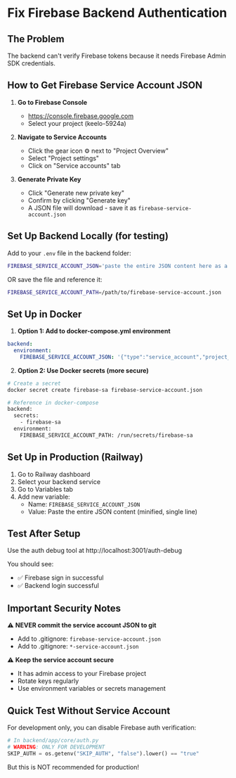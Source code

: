 # Fix Firebase Backend Authentication

## The Problem
The backend can't verify Firebase tokens because it needs Firebase Admin SDK credentials.

## How to Get Firebase Service Account JSON

1. **Go to Firebase Console**
   - https://console.firebase.google.com
   - Select your project (keelo-5924a)

2. **Navigate to Service Accounts**
   - Click the gear icon ⚙️ next to "Project Overview"
   - Select "Project settings"
   - Click on "Service accounts" tab

3. **Generate Private Key**
   - Click "Generate new private key"
   - Confirm by clicking "Generate key"
   - A JSON file will download - save it as `firebase-service-account.json`

## Set Up Backend Locally (for testing)

Add to your `.env` file in the backend folder:
```bash
FIREBASE_SERVICE_ACCOUNT_JSON='paste the entire JSON content here as a single line'
```

OR save the file and reference it:
```bash
FIREBASE_SERVICE_ACCOUNT_PATH=/path/to/firebase-service-account.json
```

## Set Up in Docker

1. **Option 1: Add to docker-compose.yml environment**
```yaml
backend:
  environment:
    FIREBASE_SERVICE_ACCOUNT_JSON: '{"type":"service_account","project_id":"keelo-5924a",...}'
```

2. **Option 2: Use Docker secrets (more secure)**
```bash
# Create a secret
docker secret create firebase-sa firebase-service-account.json

# Reference in docker-compose
backend:
  secrets:
    - firebase-sa
  environment:
    FIREBASE_SERVICE_ACCOUNT_PATH: /run/secrets/firebase-sa
```

## Set Up in Production (Railway)

1. Go to Railway dashboard
2. Select your backend service
3. Go to Variables tab
4. Add new variable:
   - Name: `FIREBASE_SERVICE_ACCOUNT_JSON`
   - Value: Paste the entire JSON content (minified, single line)

## Test After Setup

Use the auth debug tool at http://localhost:3001/auth-debug

You should see:
- ✅ Firebase sign in successful
- ✅ Backend login successful

## Important Security Notes

⚠️ **NEVER commit the service account JSON to git**
- Add to .gitignore: `firebase-service-account.json`
- Add to .gitignore: `*-service-account.json`

⚠️ **Keep the service account secure**
- It has admin access to your Firebase project
- Rotate keys regularly
- Use environment variables or secrets management

## Quick Test Without Service Account

For development only, you can disable Firebase auth verification:

```python
# In backend/app/core/auth.py
# WARNING: ONLY FOR DEVELOPMENT
SKIP_AUTH = os.getenv("SKIP_AUTH", "false").lower() == "true"
```

But this is NOT recommended for production!